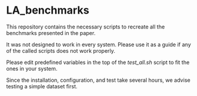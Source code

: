 # LA_benchmarks

This repository contains the necessary scripts to recreate all the benchmarks presented in the paper.

It was not designed to work in every system. Please use it as a guide if any of the called scripts does not work properly.

Please edit predefined variables in the top of the *test_all.sh* script to fit the ones in your system.

Since the installation, configuration, and test take several hours, we advise testing a simple dataset first.
